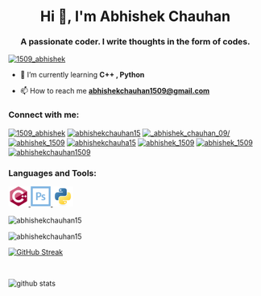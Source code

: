 <h1 align="center">Hi 👋, I'm Abhishek Chauhan</h1>
<h3 align="center">A passionate coder.
I write thoughts in the form of codes. </h3>

<p align="left"> <a href="https://twitter.com/1509_abhishek" target="blank"><img src="https://img.shields.io/twitter/follow/1509_abhishek?logo=twitter&style=for-the-badge" alt="1509_abhishek" /></a> </p>

- 🌱 I’m currently learning **C++ , Python**

- 📫 How to reach me **abhishekchauhan1509@gmail.com**

<h3 align="left">Connect with me:</h3>
<p align="left">
<a href="https://twitter.com/1509_abhishek" target="blank"><img align="center" src="https://cdn.jsdelivr.net/npm/simple-icons@3.0.1/icons/twitter.svg" alt="1509_abhishek" height="30" width="40" /></a>
<a href="https://linkedin.com/in/abhishekchauhan15" target="blank"><img align="center" src="https://cdn.jsdelivr.net/npm/simple-icons@3.0.1/icons/linkedin.svg" alt="abhishekchauhan15" height="30" width="40" /></a>
<a href="https://instagram.com/_abhishek_chauhan_09/" target="blank"><img align="center" src="https://cdn.jsdelivr.net/npm/simple-icons@3.0.1/icons/instagram.svg" alt="_abhishek_chauhan_09/" height="30" width="40" /></a>
<a href="https://www.codechef.com/users/abhishek_1509" target="blank"><img align="center" src="https://cdn.jsdelivr.net/npm/simple-icons@3.1.0/icons/codechef.svg" alt="abhishek_1509" height="30" width="40" /></a>
<a href="https://www.hackerrank.com/abhishekchauha15" target="blank"><img align="center" src="https://cdn.jsdelivr.net/npm/simple-icons@3.0.1/icons/hackerrank.svg" alt="abhishekchauha15" height="30" width="40" /></a>
<a href="https://codeforces.com/profile/abhishek_1509" target="blank"><img align="center" src="https://cdn.jsdelivr.net/npm/simple-icons@3.0.1/icons/codeforces.svg" alt="abhishek_1509" height="30" width="40" /></a>
<a href="https://www.leetcode.com/abhishek_1509" target="blank"><img align="center" src="https://cdn.jsdelivr.net/npm/simple-icons@3.0.1/icons/leetcode.svg" alt="abhishek_1509" height="30" width="40" /></a>
<a href="https://auth.geeksforgeeks.org/user/abhishekchauhan1509" target="blank"><img align="center" src="https://cdn.jsdelivr.net/npm/simple-icons@3.0.1/icons/geeksforgeeks.svg" alt="abhishekchauhan1509" height="30" width="40" /></a>
</p>

<h3 align="left">Languages and Tools:</h3>
<p align="left"> <a href="https://www.w3schools.com/cpp/" target="_blank"> <img src="https://raw.githubusercontent.com/devicons/devicon/master/icons/cplusplus/cplusplus-original.svg" alt="cplusplus" width="40" height="40"/> </a> <a href="https://www.photoshop.com/en" target="_blank"> <img src="https://raw.githubusercontent.com/devicons/devicon/master/icons/photoshop/photoshop-line.svg" alt="photoshop" width="40" height="40"/> </a> <a href="https://www.python.org" target="_blank"> <img src="https://raw.githubusercontent.com/devicons/devicon/master/icons/python/python-original.svg" alt="python" width="40" height="40"/> </a> </p>

<p><img align="center" src="https://github-readme-stats.vercel.app/api/top-langs?username=abhishekchauhan15&show_icons=true&locale=en&layout=compact" alt="abhishekchauhan15" /></p>

<p><img align="center" src="https://github-readme-streak-stats.herokuapp.com/?user=abhishekchauhan15&" alt="abhishekchauhan15" /></p>





[![GitHub Streak](http://github-readme-streak-stats.herokuapp.com?user=abhishekchauhan15&theme=nightowl&currStreakLabel=DDA523)](https://git.io/streak-stats)

 <br>

![github stats](https://github-readme-stats.vercel.app/api?username=sabhishekchauhan15&show_icons=true&count_private=true&theme=tokyonight)
